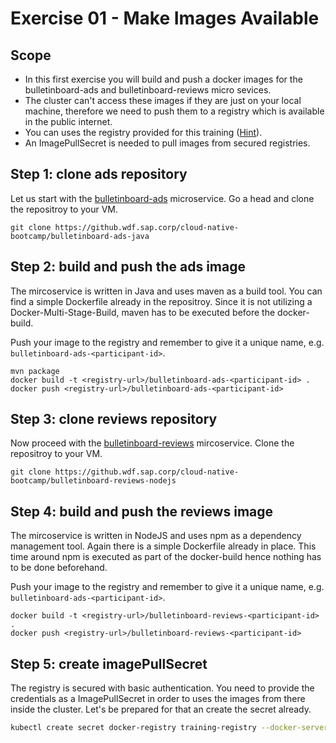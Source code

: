 # Exercise 01 - Make Images Available

## Scope
- In this first exercise you will build and push a docker images for the bulletinboard-ads and bulletinboard-reviews micro sevices.
- The cluster can't access these images if they are just on your local machine, therefore we need to push them to a registry which is available in the public internet.
- You can uses the registry provided for this training ([Hint](/docker/Exercise%203%20-%20Images%20and%20Dockerfiles.md#step-8-push-the-image-to-a-registry)).
- An ImagePullSecret is needed to pull images from secured registries.

## Step 1: clone ads repository

Let us start with the [bulletinboard-ads](https://github.wdf.sap.corp/cloud-native-bootcamp/bulletinboard-ads-java) microservice. Go a head and clone the repositroy to your VM.

```SHELL
git clone https://github.wdf.sap.corp/cloud-native-bootcamp/bulletinboard-ads-java
```

## Step 2: build and push the ads image

The mircoservice is written in Java and uses maven as a build tool. You can find a simple Dockerfile already in the repositroy. Since it is not utilizing a Docker-Multi-Stage-Build, maven has to be executed before the docker-build.

Push your image to the registry and remember to give it a unique name, e.g. `bulletinboard-ads-<participant-id>`.

```SHELL
mvn package
docker build -t <registry-url>/bulletinboard-ads-<participant-id> .
docker push <registry-url>/bulletinboard-ads-<participant-id>
```

## Step 3: clone reviews repository

Now proceed with the [bulletinboard-reviews](https://github.wdf.sap.corp/cloud-native-bootcamp/bulletinboard-reviews-nodejs) mircoservice. Clone the repositroy to your VM.

```SHELL
git clone https://github.wdf.sap.corp/cloud-native-bootcamp/bulletinboard-reviews-nodejs
```

## Step 4: build and push the reviews image

The mircoservice is written in NodeJS and uses npm as a dependency management tool. Again there is a simple Dockerfile already in place. This time around npm is executed as part of the docker-build hence nothing has to be done beforehand.

Push your image to the registry and remember to give it a unique name, e.g. `bulletinboard-ads-<participant-id>`.

```SHELL
docker build -t <registry-url>/bulletinboard-reviews-<participant-id> .
docker push <registry-url>/bulletinboard-reviews-<participant-id>
```

## Step 5: create imagePullSecret

The registry is secured with basic authentication. You need to provide the credentials as a ImagePullSecret in order to uses the images from there inside the cluster.
Let's be prepared for that an create the secret already.

```bash
kubectl create secret docker-registry training-registry --docker-server=<registry-url> --docker-username=<registry-username> --docker-password=<registry-password>
```

